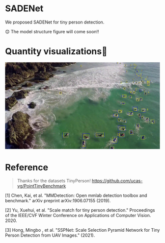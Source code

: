 # SADENet
We proposed SADENet for tiny person detection.

:blush: The model structure figure will come soon!!


# Quantity visualizations:eyes:

![1](https://github.com/PrymceQ/SADENet/blob/6719af7b6eba4bdca0239219bb67e75dab048bc9/img/bb_V0009_I0001280.png)


# Reference
> Thanks for the datasets TinyPerson! https://github.com/ucas-vg/PointTinyBenchmark


[1] Chen, Kai, et al. "MMDetection: Open mmlab detection toolbox and benchmark." arXiv preprint arXiv:1906.07155 (2019).

[2] Yu, Xuehui, et al. "Scale match for tiny person detection." Proceedings of the IEEE/CVF Winter Conference on Applications of Computer Vision. 2020.

[3] Hong, Mingbo , et al. "SSPNet: Scale Selection Pyramid Network for Tiny Person Detection from UAV Images." (2021).

